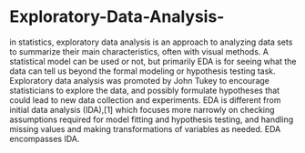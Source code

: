 # Exploratory-Data-Analysis-
in statistics, exploratory data analysis is an approach to analyzing data sets to summarize their main characteristics, often with visual methods. A statistical model can be used or not, but primarily EDA is for seeing what the data can tell us beyond the formal modeling or hypothesis testing task. Exploratory data analysis was promoted by John Tukey to encourage statisticians to explore the data, and possibly formulate hypotheses that could lead to new data collection and experiments. EDA is different from initial data analysis (IDA),[1] which focuses more narrowly on checking assumptions required for model fitting and hypothesis testing, and handling missing values and making transformations of variables as needed. EDA encompasses IDA.
